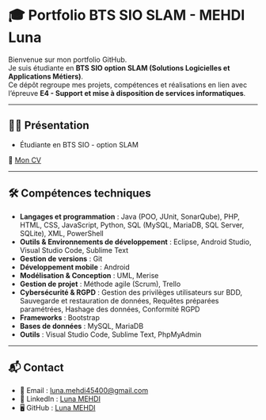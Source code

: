 # 🎓 Portfolio BTS SIO SLAM - MEHDI Luna

Bienvenue sur mon portfolio GitHub.  
Je suis étudiante en **BTS SIO option SLAM (Solutions Logicielles et Applications Métiers)**.  
Ce dépôt regroupe mes projets, compétences et réalisations en lien avec l’épreuve **E4 - Support et mise à disposition de services informatiques**.

---

## 👩‍💻 Présentation
- Étudiante en BTS SIO - option SLAM  

📄 [Mon CV](https://www.canva.com/design/DAGVtNDeO54/qS8fqGs13rvw_b_kVCwMrg/view?utm_content=DAGVtNDeO54&utm_campaign=designshare&utm_medium=link2&utm_source=uniquelinks&utlId=h608f09ffd5)

---

## 🛠️ Compétences techniques
- **Langages et programmation** : Java (POO, JUnit, SonarQube), PHP, HTML, CSS, JavaScript, Python, SQL (MySQL, MariaDB, SQL Server, SQLite), XML, PowerShell
- **Outils & Environnements de développement** : Eclipse, Android Studio, Visual Studio Code, Sublime Text
- **Gestion de versions** : Git
- **Développement mobile** : Android
- **Modélisation & Conception** : UML, Merise
- **Gestion de projet** : Méthode agile (Scrum), Trello
- **Cybersécurité & RGPD** : Gestion des privilèges utilisateurs sur BDD, Sauvegarde et restauration de données, Requêtes préparées paramétrées, Hashage des données, Conformité RGPD
- **Frameworks** : Bootstrap  
- **Bases de données** : MySQL, MariaDB 
- **Outils** : Visual Studio Code, Sublime Text, PhpMyAdmin  

---

## 📬 Contact
- 📧 Email : luna.mehdi45400@gmail.com  
- 💼 LinkedIn : [Luna MEHDI](https://www.linkedin.com/in/luna-mehdi)  
- 🖥️ GitHub : [Luna MEHDI](https://github.com/luluslam)

